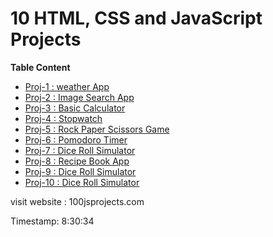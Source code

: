 # 10 HTML, CSS and JavaScript Projects

**Table Content**
- [Proj-1 : weather App](/project-1/ReadMe.md)
- [Proj-2 : Image Search App](/project-2/ReadMe.md)
- [Proj-3 :  Basic Calculator](/project-3/ReadMe.md)
- [Proj-4 :  Stopwatch](/project-4/ReadMe.md)
- [Proj-5 :  Rock Paper Scissors Game](/project-5/ReadMe.md)
- [Proj-6 :  Pomodoro Timer](/project-6/ReadMe.md)
- [Proj-7 :  Dice Roll Simulator](/project-7/ReadMe.md)
- [Proj-8 :  Recipe Book App](/project-8/ReadMe.md)
- [Proj-9 :  Dice Roll Simulator](/project-9/ReadMe.md)
- [Proj-10 :  Dice Roll Simulator](/project-10/ReadMe.md)

visit website : 100jsprojects.com

Timestamp: 8:30:34